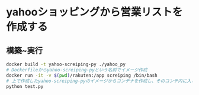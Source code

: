 # yahooショッピングから営業リストを作成する
## 構築~実行
```sh
docker build -t yahoo-screiping-py ./yahoo_py
# Dockerfileからyahoo-screiping-pyという名前でイメージ作成
docker run -it -v $(pwd)/rakuten:/app screiping /bin/bash
# 上で作成したyahoo-screiping-pyのイメージからコンテナを作成し、そのコンテ内に入る
python test.py
```
